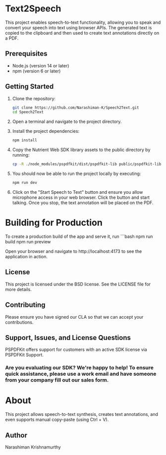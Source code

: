 # Text2Speech

This project enables speech-to-text functionality, allowing you to speak and convert your speech into text using browser APIs. The generated text is copied to the clipboard and then used to create text annotations directly on a PDF.

## Prerequisites

- Node.js (version 14 or later)
- npm (version 6 or later)

## Getting Started

1. Clone the repository:

   ```bash
   git clone https://github.com/Narashiman-K/Speech2Text.git
   cd Speech2Text

2. Open a terminal and navigate to the project directory.
3. Install the project dependencies:
    ```bash
    npm install

4.  Copy the Nutrient Web SDK library assets to the public directory by running:
    ```bash
    cp -R ./node_modules/pspdfkit/dist/pspdfkit-lib public/pspdfkit-lib

5. You should now be able to run the project locally by executing:
    ```bash
    npm run dev

6. Click on the "Start Speech to Text" button and ensure you allow microphone access in your web browser. Click the button and start talking. Once you stop, the text annotation will be placed on the PDF.

# Building for Production
To create a production build of the app and serve it, run
    ```bash
    npm run build
    npm run preview

Open your browser and navigate to http://localhost:4173 to see the application in action.

## License
This project is licensed under the BSD license. See the LICENSE file for more details.

## Contributing
Please ensure you have signed our CLA so that we can accept your contributions.

## Support, Issues, and License Questions
PSPDFKit offers support for customers with an active SDK license via PSPDFKit Support.

### Are you evaluating our SDK? We're happy to help! To ensure quick assistance, please use a work email and have someone from your company fill out our sales form.

# About
This project allows speech-to-text synthesis, creates text annotations, and even supports manual copy-paste (using Ctrl + V).

## Author
Narashiman Krishnamurthy